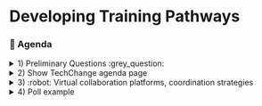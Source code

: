 # Developing Training Pathways
### :scroll: Agenda

<details>
  <summary>1) Preliminary Questions :grey_question: </summary>
  
  1. I consider myself to be an introvert, and _**not**_ an extrovert.
  
[![](https://api.gh-polls.com/poll/01E4W147RRAJHDFX5NN68STKG3/1)%20Strongly%20agree%20(I%20prefer%20spending%20time%20alone))](https://api.gh-polls.com/poll/01E4W147RRAJHDFX5NN68STKG3/1)%20Strongly%20agree%20(I%20prefer%20spending%20time%20alone)/vote)
[![](https://api.gh-polls.com/poll/01E4W147RRAJHDFX5NN68STKG3/2)%20Somewhat%20agree%20(I%20mostly%20prefer%20spending%20time%20alone%2C%20but%20don't%20mind%20company))](https://api.gh-polls.com/poll/01E4W147RRAJHDFX5NN68STKG3/2)%20Somewhat%20agree%20(I%20mostly%20prefer%20spending%20time%20alone%2C%20but%20don't%20mind%20company)/vote)
[![](https://api.gh-polls.com/poll/01E4W147RRAJHDFX5NN68STKG3/3)%20Neutral%20(I'm%20fine%20either%20way))](https://api.gh-polls.com/poll/01E4W147RRAJHDFX5NN68STKG3/3)%20Neutral%20(I'm%20fine%20either%20way)/vote)
[![](https://api.gh-polls.com/poll/01E4W147RRAJHDFX5NN68STKG3/4)%20Somewhat%20disagree%20(I%20love%20to%20be%20around%20people))](https://api.gh-polls.com/poll/01E4W147RRAJHDFX5NN68STKG3/4)%20Somewhat%20disagree%20(I%20love%20to%20be%20around%20people)/vote)
[![](https://api.gh-polls.com/poll/01E4W147RRAJHDFX5NN68STKG3/5)%20Strongly%20disagree%20(I%20love%20to%20around%20people%2C%20and%20love%20to%20party!!))](https://api.gh-polls.com/poll/01E4W147RRAJHDFX5NN68STKG3/5)%20Strongly%20disagree%20(I%20love%20to%20around%20people%2C%20and%20love%20to%20party!!)/vote)

  2. list
     * With some
     * Sub bullets
</details>

<details>
  <summary>2) Show TechChange agenda page </summary>
  <ol type="a">
  <li>Run through</li>
  <li>Google Docs</li>
  <li>Mural</li>
  <li>Github Surveys/ Google forms</li>
</ol>     
</details>

<details>
  <summary>3) :robot: Virtual collaboration platforms, coordination strategies </summary>
  <ol type="a">
  <li>something</li>
  <li>something else</li>
  <li>more stuff</li>
  <li>last thing</li>
</ol>    
    <details>
<summary> More stuff collapsed :grinning: </summary>

blah blah blah
</details>
</details>

<details>
  <summary>4) Poll example </summary>
  
[![](https://api.gh-polls.com/poll/01E4VXNASD25Z386XK63T0KGE7/test1)](https://api.gh-polls.com/poll/01E4VXNASD25Z386XK63T0KGE7/test1/vote)
[![](https://api.gh-polls.com/poll/01E4VXNASD25Z386XK63T0KGE7/test2)](https://api.gh-polls.com/poll/01E4VXNASD25Z386XK63T0KGE7/test2/vote)
[![](https://api.gh-polls.com/poll/01E4VXNASD25Z386XK63T0KGE7/test3)](https://api.gh-polls.com/poll/01E4VXNASD25Z386XK63T0KGE7/test3/vote)

[Website used to generate poll](https://app.gh-polls.com/ "GitHub poll app")

</details>
